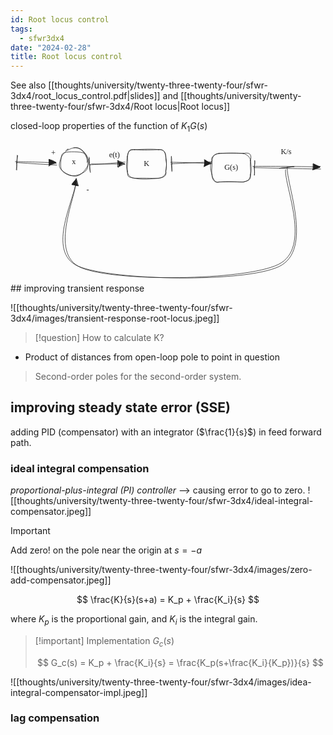 ```yaml
---
id: Root locus control
tags:
  - sfwr3dx4
date: "2024-02-28"
title: Root locus control
---
```


See also [[thoughts/university/twenty-three-twenty-four/sfwr-3dx4/root_locus_control.pdf|slides]] and [[thoughts/university/twenty-three-twenty-four/sfwr-3dx4/Root locus|Root locus]]

closed-loop properties of the function of $K_1 G(s)$

<svg version="1.1" xmlns="http://www.w3.org/2000/svg" viewBox="0 0 652.1217638634798 291.00981025621786" width="652.1217638634798" height="291.00981025621786">
  <!-- svg-source:excalidraw -->

  <defs>
    <style class="style-fonts">
      @font-face {
        font-family: "Virgil";
        src: url("https://excalidraw.com/Virgil.woff2");
      }
      @font-face {
        font-family: "Cascadia";
        src: url("https://excalidraw.com/Cascadia.woff2");
      }
      @font-face {
        font-family: "Assistant";
        src: url("https://excalidraw.com/Assistant-Regular.woff2");
      }
    </style>

  </defs>
  <g stroke-linecap="round" transform="translate(102.69564715984916 12.754350387616796) rotate(0 28.59265624498471 28.592656244984482)"><path d="M28.23 -1.14 C33.55 -1.99, 40.43 -0.16, 45.21 4.13 C49.98 8.43, 55.2 18.12, 56.9 24.63 C58.61 31.14, 58.21 38.34, 55.44 43.2 C52.68 48.07, 45.99 51.66, 40.32 53.83 C34.66 56.01, 27.58 57.69, 21.46 56.25 C15.35 54.81, 6.91 50.42, 3.62 45.18 C0.33 39.95, 0.81 30.93, 1.74 24.85 C2.68 18.77, 1.23 11.19, 9.23 8.7 C17.24 6.2, 41.99 6.39, 49.76 9.88 C57.53 13.38, 56.54 29.88, 55.86 29.66 M15.4 4.02 C20.78 0.45, 29.24 -2.54, 35.32 -1.54 C41.39 -0.53, 47.87 4.96, 51.84 10.06 C55.8 15.15, 59.58 22.78, 59.1 29.03 C58.63 35.27, 53.14 42.85, 48.97 47.55 C44.8 52.25, 39.91 56.4, 34.07 57.22 C28.23 58.04, 19.8 55.64, 13.93 52.49 C8.06 49.34, 0.64 44.25, -1.13 38.31 C-2.9 32.36, 0.36 22.94, 3.31 16.83 C6.26 10.71, 15.22 3.61, 16.59 1.61 C17.96 -0.39, 11.52 4.51, 11.52 4.83" stroke="#1e1e1e" stroke-width="1" fill="none"></path></g><g transform="translate(126.57424771399837 31.12894550963665) rotate(0 4.495994567871094 10)"><text x="4.495994567871094" y="0" font-family="Virgil, Segoe UI Emoji" font-size="16px" fill="#1e1e1e" text-anchor="middle" style="white-space: pre;" direction="ltr" dominant-baseline="text-before-edge">x</text></g><g stroke-linecap="round" transform="translate(241.87104576286038 15.279605468890622) rotate(0 39.84175645754749 29.584534787217308)"><path d="M14.79 0 C26.69 0.94, 41.29 1.11, 64.89 0 M14.79 0 C34.03 -0.77, 50.34 -1.63, 64.89 0 M64.89 0 C75.16 -1.16, 78.15 4.32, 79.68 14.79 M64.89 0 C73.68 -1.18, 80.02 4.25, 79.68 14.79 M79.68 14.79 C78.38 24.96, 83.52 25.5, 79.68 44.38 M79.68 14.79 C81.75 23.8, 81.36 31.28, 79.68 44.38 M79.68 44.38 C80.71 52.09, 73.45 58.34, 64.89 59.17 M79.68 44.38 C82.34 54.92, 74.69 58.08, 64.89 59.17 M64.89 59.17 C49.87 60.27, 31.21 63.06, 14.79 59.17 M64.89 59.17 C55.86 60.21, 41.2 58.67, 14.79 59.17 M14.79 59.17 C1.64 56.39, 0.47 58.06, 0 44.38 M14.79 59.17 C7.12 58.75, 0.39 53.63, 0 44.38 M0 44.38 C-2.73 38.22, -1.77 24.71, 0 14.79 M0 44.38 C-0.53 32.37, 1.74 21.8, 0 14.79 M0 14.79 C3.39 3.43, 1.1 -1.42, 14.79 0 M0 14.79 C0.48 4.09, 4.93 0, 14.79 0" stroke="#1e1e1e" stroke-width="1" fill="none"></path></g><g transform="translate(276.8088028917946 34.86414025610793) rotate(0 4.903999328613281 10)"><text x="4.903999328613281" y="0" font-family="Virgil, Segoe UI Emoji" font-size="16px" fill="#1e1e1e" text-anchor="middle" style="white-space: pre;" direction="ltr" dominant-baseline="text-before-edge">K</text></g><g stroke-linecap="round" transform="translate(417.08730142273816 23.115706288102956) rotate(0 39.84175645754749 29.584534787217308)"><path d="M14.79 0 C36.31 -1.4, 54.71 -0.88, 64.89 0 M14.79 0 C24.66 -0.11, 35.25 -0.59, 64.89 0 M64.89 0 C78.04 -2.85, 83.2 1.72, 79.68 14.79 M64.89 0 C74.33 2.76, 79.67 9.17, 79.68 14.79 M79.68 14.79 C81.55 23.56, 81.67 40.45, 79.68 44.38 M79.68 14.79 C78.12 23.73, 81.16 34.81, 79.68 44.38 M79.68 44.38 C81.71 57.09, 72.07 56.61, 64.89 59.17 M79.68 44.38 C79.01 51.86, 75.93 57.49, 64.89 59.17 M64.89 59.17 C55.06 60.25, 40.89 57.09, 14.79 59.17 M64.89 59.17 C48.05 58.53, 35.07 58.67, 14.79 59.17 M14.79 59.17 C6.6 61.96, 1.48 52.55, 0 44.38 M14.79 59.17 C5.86 63.2, -0.62 52.35, 0 44.38 M0 44.38 C-4.09 29.62, -3.89 23.22, 0 14.79 M0 44.38 C-1.62 34.12, 1.18 21.71, 0 14.79 M0 14.79 C2.42 1, 8.08 1.46, 14.79 0 M0 14.79 C-4.45 7.1, 8.43 0.38, 14.79 0" stroke="#1e1e1e" stroke-width="1" fill="none"></path></g><g transform="translate(440.24907283389894 42.700241075320264) rotate(0 16.67998504638672 10)"><text x="16.67998504638672" y="0" font-family="Virgil, Segoe UI Emoji" font-size="16px" fill="#1e1e1e" text-anchor="middle" style="white-space: pre;" direction="ltr" dominant-baseline="text-before-edge">G(s)</text></g><g stroke-linecap="round"><g transform="translate(166.03529265201678 44.98910133229492) rotate(0 34.3564858840989 -1.9941705074807032)"><path d="M-2.42 1.6 C9.82 1.28, 59.41 -2.69, 70.86 -4 M1.46 0 C13.75 0.36, 58.07 0.36, 69.79 -0.37" stroke="#1e1e1e" stroke-width="1" fill="none"></path></g><g transform="translate(166.03529265201678 44.98910133229492) rotate(0 34.3564858840989 -1.9941705074807032)"><path d="M-2.62 -12.21 C-3.38 -11.54, -4.37 -6.45, -1.54 1.31 M-3.21 -14.09 C-2.89 -7.41, -2.8 -2.51, -2.5 0.92" stroke="#1e1e1e" stroke-width="1" fill="none"></path></g><g transform="translate(166.03529265201678 44.98910133229492) rotate(0 34.3564858840989 -1.9941705074807032)"><path d="M-0.51 17.71 C-1.48 12.13, -2.91 10.99, -1.54 1.31 M-1.09 15.83 C-1.25 11.75, -1.92 5.86, -2.5 0.92" stroke="#1e1e1e" stroke-width="1" fill="none"></path></g><g transform="translate(166.03529265201678 44.98910133229492) rotate(0 34.3564858840989 -1.9941705074807032)"><path d="M67.85 -1.96 L57.96 5.5 L56.38 -5.96 L69.67 -0.01" stroke="none" stroke-width="0" fill="#1e1e1e" fill-rule="evenodd"></path><path d="M70.65 0.78 C66.94 -0.39, 62.93 2.98, 57.26 6.05 M70.07 -1.1 C65.24 2.72, 60.12 4.64, 56.29 5.65 M57.34 7.12 C55.77 2.64, 54.99 -1.52, 56.69 -7.36 M55.87 6.2 C56.15 2.66, 55.58 -1.04, 56.49 -6.18 M55.26 -6.82 C59.62 -5.77, 66.49 -3.82, 70.08 0.72 M55.67 -6.83 C59.48 -5.24, 61.5 -4.75, 70.04 0.15 M69.79 -0.37 C69.79 -0.37, 69.79 -0.37, 69.79 -0.37 M69.79 -0.37 C69.79 -0.37, 69.79 -0.37, 69.79 -0.37" stroke="#1e1e1e" stroke-width="1" fill="none"></path></g></g><mask></mask><g stroke-linecap="round"><g transform="translate(331.52020450385044 45.51497919458052) rotate(0 41.330875948773155 -1.791108758676728)"><path d="M2.51 -0.98 C16.78 -1.83, 71.5 -4.01, 84.86 -4.8 M0.43 -3.98 C14.6 -4.48, 70.41 -1.87, 83.81 -1.83" stroke="#1e1e1e" stroke-width="1" fill="none"></path></g><g transform="translate(331.52020450385044 45.51497919458052) rotate(0 41.330875948773155 -1.791108758676728)"><path d="M1.3 -14.79 C1.37 -11.91, 1.08 -8.33, 1.34 -0.02 M1.54 -16.55 C2.63 -10.24, 1.82 -4.43, 2.88 -0.9" stroke="#1e1e1e" stroke-width="1" fill="none"></path></g><g transform="translate(331.52020450385044 45.51497919458052) rotate(0 41.330875948773155 -1.791108758676728)"><path d="M2.67 15.18 C2.34 9.93, 1.68 5.36, 1.34 -0.02 M2.91 13.42 C3.26 7.86, 1.9 1.8, 2.88 -0.9" stroke="#1e1e1e" stroke-width="1" fill="none"></path></g><g transform="translate(331.52020450385044 45.51497919458052) rotate(0 41.330875948773155 -1.791108758676728)"><path d="M82.04 -1.18 L69.05 5.22 L70.02 -10.15 L82.13 -1.72" stroke="none" stroke-width="0" fill="#1e1e1e" fill-rule="evenodd"></path><path d="M83.29 -0.65 C79.42 -0.09, 75.21 1.03, 68.88 5.1 M83.53 -2.41 C78.84 0.42, 72.3 2.66, 70.42 4.22 M69.77 3.5 C70.09 0.64, 71.16 -5.67, 71.15 -8.68 M69.69 4.76 C69.92 1.58, 70.78 -0.62, 70.98 -8.5 M69.43 -8.94 C73.2 -5.63, 77.77 -5.51, 83.18 -2.59 M70.39 -8.87 C75.08 -6.12, 78.93 -4.25, 83.96 -1.42 M83.81 -1.83 C83.81 -1.83, 83.81 -1.83, 83.81 -1.83 M83.81 -1.83 C83.81 -1.83, 83.81 -1.83, 83.81 -1.83" stroke="#1e1e1e" stroke-width="1" fill="none"></path></g></g><mask></mask><g stroke-linecap="round"><g transform="translate(505.63263732407813 52.83040886301478) rotate(0 67.95799859957015 0.5831516888715669)"><path d="M-0.24 -0.23 C22.27 0.09, 113.65 2.5, 136.49 2.69 M-3.82 -2.82 C18.25 -3.39, 111.35 -2.62, 134.56 -1.49" stroke="#1e1e1e" stroke-width="1" fill="none"></path></g><g transform="translate(505.63263732407813 52.83040886301478) rotate(0 67.95799859957015 0.5831516888715669)"><path d="M-0.03 -14.92 C0.84 -9.51, -0.22 -5.74, -1.27 -0.75 M-0.04 -14.53 C-0.03 -11.3, 0.06 -7.78, -0.69 -0.61" stroke="#1e1e1e" stroke-width="1" fill="none"></path></g><g transform="translate(505.63263732407813 52.83040886301478) rotate(0 67.95799859957015 0.5831516888715669)"><path d="M-0.7 15.07 C0.32 9.98, -0.5 3.24, -1.27 -0.75 M-0.71 15.46 C-0.62 11.76, -0.38 8.35, -0.69 -0.61" stroke="#1e1e1e" stroke-width="1" fill="none"></path></g><g transform="translate(505.63263732407813 52.83040886301478) rotate(0 67.95799859957015 0.5831516888715669)"><path d="M134.34 -0.94 L121.17 4.69 L121.29 -8.78 L135.62 -2.03" stroke="none" stroke-width="0" fill="#1e1e1e" fill-rule="evenodd"></path><path d="M134.44 -1.18 C130.58 1.07, 124.83 1.68, 119.79 3.99 M134.43 -0.8 C131.31 0.31, 128.3 1.74, 120.37 4.13 M120.3 3.42 C120.71 0.63, 121.41 -1.64, 121.82 -8.4 M120.45 4.38 C121.26 1.58, 120.55 -1.15, 120.52 -8.06 M122.37 -7.6 C125.34 -5.36, 132.01 -2.55, 135.83 -2.72 M121.47 -7.63 C125.8 -6.1, 131.83 -2.9, 134.32 -0.95 M134.56 -1.49 C134.56 -1.49, 134.56 -1.49, 134.56 -1.49 M134.56 -1.49 C134.56 -1.49, 134.56 -1.49, 134.56 -1.49" stroke="#1e1e1e" stroke-width="1" fill="none"></path></g></g><mask></mask><g stroke-linecap="round"><g transform="translate(573.3250936367513 54.16853372051446) rotate(0 -219.76227596470608 101.63500863190347)"><path d="M-0.33 -2.2 C-3.14 31.45, 54.5 169.05, -17.52 203.2 C-89.55 237.35, -362.37 232.13, -432.48 202.71 C-502.6 173.29, -436.99 56.57, -438.21 26.69 M-3.95 2.78 C-6.98 35.49, 51.31 165.21, -19.23 199 C-89.76 232.79, -357.54 235.12, -427.15 205.52 C-496.77 175.92, -434.19 51.76, -436.91 21.39" stroke="#1e1e1e" stroke-width="1" fill="none"></path></g><g transform="translate(573.3250936367513 54.16853372051446) rotate(0 -219.76227596470608 101.63500863190347)"><path d="M13.39 -3.41 C11.27 -4.95, 6.06 -2.29, 0.39 -2.36 M13.86 -4.02 C11.35 -3.47, 7.76 -3.15, -0.56 -1.8" stroke="#1e1e1e" stroke-width="1" fill="none"></path></g><g transform="translate(573.3250936367513 54.16853372051446) rotate(0 -219.76227596470608 101.63500863190347)"><path d="M-16.41 0.07 C-10.33 -2.4, -7.32 -0.7, 0.39 -2.36 M-15.94 -0.55 C-11.59 -0.65, -8.29 -1.13, -0.56 -1.8" stroke="#1e1e1e" stroke-width="1" fill="none"></path></g><g transform="translate(573.3250936367513 54.16853372051446) rotate(0 -219.76227596470608 101.63500863190347)"><path d="M-438.02 21.67 L-433.98 36.47 L-446.96 33.14 L-436.25 20.63" stroke="none" stroke-width="0" fill="#1e1e1e" fill-rule="evenodd"></path><path d="M-438.09 21.91 C-435.09 23.94, -435.24 30.15, -432.74 35.82 M-437.63 21.3 C-435.79 24.91, -435.13 28.21, -433.69 36.38 M-433.52 35.69 C-437.46 36.04, -441.19 33.46, -445.97 33.88 M-433.01 35.88 C-437.56 35.63, -443.22 33.96, -445.7 32.81 M-445.84 32.57 C-444.05 27.8, -439.86 25.7, -437.59 22.04 M-445.99 33.37 C-442.72 29.24, -441.12 26.16, -436.24 21.71 M-436.91 21.39 C-436.91 21.39, -436.91 21.39, -436.91 21.39 M-436.91 21.39 C-436.91 21.39, -436.91 21.39, -436.91 21.39" stroke="#1e1e1e" stroke-width="1" fill="none"></path></g></g><mask></mask><g stroke-linecap="round"><g transform="translate(13.374511243850066 41.19861535462951) rotate(0 40.638383318238084 2.520048369766755)"><path d="M0.05 0.88 C13.35 1.94, 69.18 5.6, 82.37 6.01 M-3.37 -1.11 C9.42 -0.89, 66.02 0.42, 80.73 1.53" stroke="#1e1e1e" stroke-width="1" fill="none"></path></g><g transform="translate(13.374511243850066 41.19861535462951) rotate(0 40.638383318238084 2.520048369766755)"><path d="M1.5 -13.5 C1.15 -9.36, -0.65 -3.77, -1.03 2.12 M0.55 -14.34 C-0.11 -9.69, 0.94 -5.79, -0.09 0.54" stroke="#1e1e1e" stroke-width="1" fill="none"></path></g><g transform="translate(13.374511243850066 41.19861535462951) rotate(0 40.638383318238084 2.520048369766755)"><path d="M-0.47 16.43 C-0.02 8.86, -1.05 2.76, -1.03 2.12 M-1.42 15.6 C-1.23 11.33, 0.41 6.3, -0.09 0.54" stroke="#1e1e1e" stroke-width="1" fill="none"></path></g><g transform="translate(13.374511243850066 41.19861535462951) rotate(0 40.638383318238084 2.520048369766755)"><path d="M81.88 -0.12 L66.01 6.69 L65.51 -6.47 L80.04 -0.01" stroke="none" stroke-width="0" fill="#1e1e1e" fill-rule="evenodd"></path><path d="M81.2 2.12 C75.82 2.64, 68.97 4.61, 65.78 8.48 M80.25 1.28 C75.82 3.11, 73.03 4.24, 66.72 6.9 M66.21 6.82 C66.95 2.32, 68.42 -1.98, 67.54 -4.27 M67.34 6.95 C67.63 4.09, 67.39 1.53, 67.99 -5.5 M67.19 -4.5 C71.61 -5.39, 73.87 -3.52, 80.29 0.2 M67.08 -5.26 C73.3 -2.37, 77.59 -0.61, 80.91 2.09 M80.73 1.53 C80.73 1.53, 80.73 1.53, 80.73 1.53 M80.73 1.53 C80.73 1.53, 80.73 1.53, 80.73 1.53" stroke="#1e1e1e" stroke-width="1" fill="none"></path></g></g><mask></mask><g transform="translate(83.96710586635754 12.946998713404355) rotate(0 5 10)"><text x="0" y="0" font-family="Virgil, Segoe UI Emoji" font-size="16px" fill="#1e1e1e" text-anchor="start" style="white-space: pre;" direction="ltr" dominant-baseline="text-before-edge">+</text></g><g transform="translate(157.2776038959273 87.59041488896673) rotate(0 3.287994384765625 10)"><text x="0" y="0" font-family="Virgil, Segoe UI Emoji" font-size="16px" fill="#1e1e1e" text-anchor="start" style="white-space: pre;" direction="ltr" dominant-baseline="text-before-edge">-</text></g><g transform="translate(203.9713926977156 16.945753151381723) rotate(0 14.919990539550781 10)"><text x="0" y="0" font-family="Virgil, Segoe UI Emoji" font-size="16px" fill="#1e1e1e" text-anchor="start" style="white-space: pre;" direction="ltr" dominant-baseline="text-before-edge">e(t)</text></g><g transform="translate(559.4752410260517 10) rotate(0 13.247993469238281 10)"><text x="0" y="0" font-family="Virgil, Segoe UI Emoji" font-size="16px" fill="#1e1e1e" text-anchor="start" style="white-space: pre;" direction="ltr" dominant-baseline="text-before-edge">K/s</text></g></svg>
## improving transient response

![[thoughts/university/twenty-three-twenty-four/sfwr-3dx4/images/transient-response-root-locus.jpeg]]

> [!question]
> How to calculate K?

- Product of distances from open-loop pole to point in question

> Second-order poles for the second-order system.

## improving steady state error (SSE)

adding PID (compensator) with an integrator ($\frac{1}{s}$) in feed forward path.

### ideal integral compensation

_proportional-plus-integral (PI) controller_
--> causing error to go to zero.
![[thoughts/university/twenty-three-twenty-four/sfwr-3dx4/ideal-integral-compensator.jpeg]]

> [!important]
> Add zero! on the pole near the origin at $s=-a$

![[thoughts/university/twenty-three-twenty-four/sfwr-3dx4/images/zero-add-compensator.jpeg]]

$$
\frac{K}{s}(s+a) = K_p + \frac{K_i}{s}
$$

where $K_p$ is the proportional gain, and $K_i$ is the integral gain.

> [!important] Implementation $G_c(s)$
>
> $$
> G_c(s) = K_p + \frac{K_i}{s} = \frac{K_p(s+\frac{K_i}{K_p})}{s}
> $$

![[thoughts/university/twenty-three-twenty-four/sfwr-3dx4/images/idea-integral-compensator-impl.jpeg]]

### lag compensation
